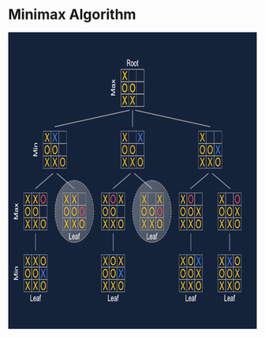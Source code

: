 # Minimax Algorithm

<p align="center">
  <img width="800" height="600" src="images\tictactoe_minimax.png">
</p>
